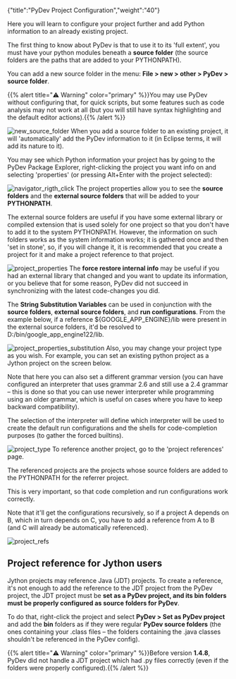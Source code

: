 {"title":"PyDev Project Configuration","weight":"40"}

Here you will learn to configure your project further and add Python information to an already existing project.

The first thing to know about PyDev is that to use it to its 'full extent', you must have your python modules beneath a **source folder** (the source folders are the paths that are added to your PYTHONPATH).

You can add a new source folder in the menu: **File > new > other > PyDev > source folder**.

{{% alert title="⚠️ Warning" color="primary" %}}You may use PyDev without configuring that, for quick scripts, but some features such as code analysis may not work at all (but you will still have syntax highlighting and the default editor actions).{{% /alert %}}

![new_source_folder](/Images/appc/pydev.org/images/new_source_folder.png)
When you add a source folder to an existing project, it will 'automatically' add the PyDev information to it (in Eclipse terms, it will add its nature to it).

You may see which Python information your project has by going to the PyDev Package Explorer, right-clicking the project you want info on and selecting 'properties' (or pressing Alt+Enter with the project selected):

![navigator_rigth_click](/Images/appc/pydev.org/images/navigator_rigth_click.png)
The project properties allow you to see the **source folders** and the **external source folders** that will be added to your **PYTHONPATH**.

The external source folders are useful if you have some external library or compiled extension that is used solely for one project so that you don't have to add it to the system PYTHONPATH. However, the information on such folders works as the system information works; it is gathered once and then 'set in stone', so, if you will change it, it is recommended that you create a project for it and make a project reference to that project.

![project_properties](/Images/appc/pydev.org/images/project_properties.png)
The **force restore internal info** may be useful if you had an external library that changed and you want to update its information, or you believe that for some reason, PyDev did not succeed in synchronizing with the latest code-changes you did.

The **String Substitution Variables** can be used in conjunction with the **source folders**, **external source folders**, and **run configurations**. From the example below, if a reference ${GOOGLE\_APP\_ENGINE}/lib were present in the external source folders, it'd be resolved to D:/bin/google\_app\_engine122/lib.

![project_properties_substitution](/Images/appc/pydev.org/images/project_properties_substitution.png)
Also, you may change your project type as you wish. For example, you can set an existing python project as a Jython project on the screen below.

Note that here you can also set a different grammar version (you can have configured an interpreter that uses grammar 2.6 and still use a 2.4 grammar – this is done so that you can use newer interpreter while programming using an older grammar, which is useful on cases where you have to keep backward compatibility).

The selection of the interpreter will define which interpreter will be used to create the default run configurations and the shells for code-completion purposes (to gather the forced builtins).

![project_type](/Images/appc/pydev.org/images/project_type.png)
To reference another project, go to the 'project references' page.

The referenced projects are the projects whose source folders are added to the PYTHONPATH for the referrer project.

This is very important, so that code completion and run configurations work correctly.

Note that it'll get the configurations recursively, so if a project A depends on B, which in turn depends on C, you have to add a reference from A to B (and C will already be automatically referenced).

![project_refs](/Images/appc/pydev.org/images/project_refs.png)

## Project reference for Jython users

Jython projects may reference Java (JDT) projects. To create a reference, it's not enough to add the reference to the JDT project from the PyDev project, the JDT project must be **set as a PyDev project, and its bin folders must be properly configured as source folders for PyDev**.

To do that, right-click the project and select **PyDev > Set as PyDev project** and add the **bin** folders as if they were regular **PyDev source folders** (the ones containing your .class files – the folders containing the .java classes shouldn't be referenced in the PyDev config).

{{% alert title="⚠️ Warning" color="primary" %}}Before version **1.4.8**, PyDev did not handle a JDT project which had .py files correctly (even if the folders were properly configured).{{% /alert %}}
